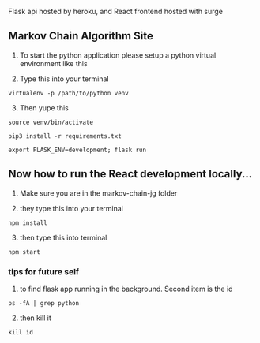 Flask api hosted by heroku, and React frontend hosted with surge

## Markov Chain Algorithm Site

1. To start the python application please setup a python virtual environment like this

2. Type this into your terminal
```
virtualenv -p /path/to/python venv
```

3. Then yupe this
```
source venv/bin/activate
```

```
pip3 install -r requirements.txt
```

```
export FLASK_ENV=development; flask run
```

## Now how to run the React development locally...

1. Make sure you are in the markov-chain-jg folder

2. they type this into your terminal
```
npm install
```

3. then type this into terminal
```
npm start
```

### tips for future self

1. to find flask app running in the background. Second item is the id
```
ps -fA | grep python
```

2. then kill it
```
kill id
```